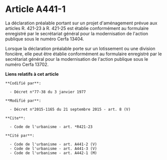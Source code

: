 # Article A441-1

La déclaration préalable portant sur un projet d'aménagement prévue aux articles R. 421-23 à R. 421-25 est établie
conformément au formulaire enregistré par le secrétariat général pour la modernisation de l'action publique sous le numéro
Cerfa 13404. 

Lorsque la déclaration préalable porte sur un lotissement ou une division foncière, elle peut être établie conformément au
formulaire enregistré par le secrétariat général pour la modernisation de l'action publique sous le numéro Cerfa 13702.

**Liens relatifs à cet article**

	**Codifié par**:

	  - Décret n°77-38 du 3 janvier 1977

	**Modifié par**:

	  - Décret n°2015-1165 du 21 septembre 2015 - art. 8 (V)

	**Cite**:

	  - Code de l'urbanisme - art. *R421-23

	**Cité par**:

	  - Code de l'urbanisme - art. A441-2 (V)
	  - Code de l'urbanisme - art. A441-3 (V)
	  - Code de l'urbanisme - art. A442-1 (M)
